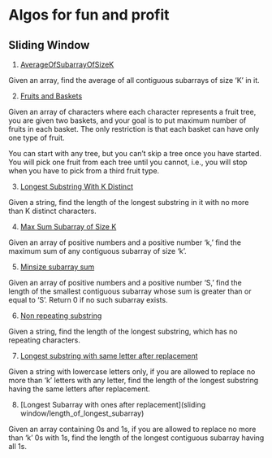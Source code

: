 # Algos for fun and profit

## Sliding Window

1) [AverageOfSubarrayOfSizeK](sliding_window/AverageOfSubarrayOfSizeK.java)

Given an array, find the average of all contiguous subarrays of size ‘K’ in it.

2) [Fruits and Baskets](sliding_window/fruits_into_baskets.py)

Given an array of characters where each character represents a fruit tree, you are given two baskets, and your goal is to put maximum number of fruits in each basket. The only restriction is that each basket can have only one type of fruit.

You can start with any tree, but you can’t skip a tree once you have started. You will pick one fruit from each tree until you cannot, i.e., you will stop when you have to pick from a third fruit type.

3) [Longest Substring With K Distinct](sliding_window/LongestSubstringKDistinct.java)

Given a string, find the length of the longest substring in it with no more than K distinct characters.

4) [Max Sum Subarray of Size K](sliding_window/MaxSumSubArrayOfSizeK.java)

Given an array of positive numbers and a positive number ‘k,’ find the maximum sum of any contiguous subarray of size ‘k’.

5) [Minsize subarray sum](sliding_window/MinSizeSubArraySum.java)

  Given an array of positive numbers and a positive number ‘S,’ find the length of the smallest contiguous subarray whose sum is greater than or equal to ‘S’. Return 0 if no such subarray exists.

6) [Non repeating substring](sliding_window/non_repeat_substring.py)

Given a string, find the length of the longest substring, which has no repeating characters.

7) [Longest substring with same letter after replacement](sliding_window/length_of_longest_substring.py)

Given a string with lowercase letters only, if you are allowed to replace no more than ‘k’ letters with any letter, find the length of the longest substring having the same letters after replacement.

8) [Longest Subarray with ones after replacement](sliding window/length_of_longest_subarray)

Given an array containing 0s and 1s, if you are allowed to replace no more than ‘k’ 0s with 1s, find the length of the longest contiguous subarray having all 1s.

